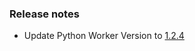 ### Release notes
<!-- Please add your release notes in the following format:
- My change description (#PR)
-->
- Update Python Worker Version to [1.2.4](https://github.com/Azure/azure-functions-python-worker/releases/tag/1.2.4)
